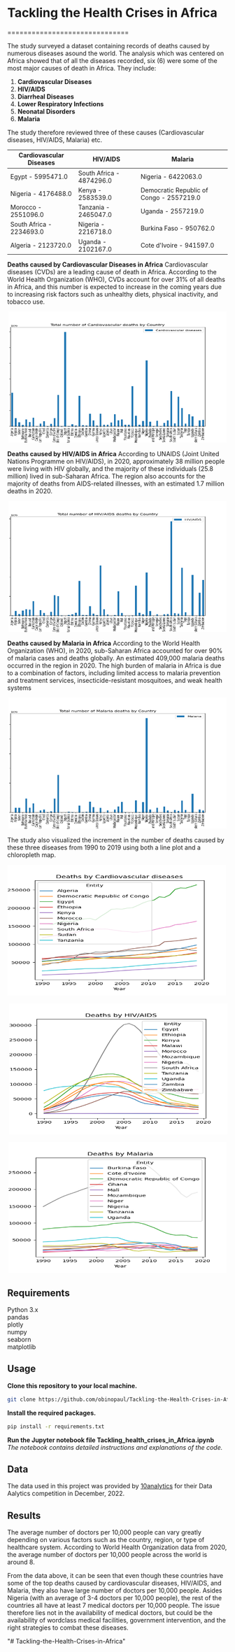 # Tackling the Health Crises in Africa
==============================
                                                                    
The study surveyed a dataset containing records of deaths caused by numerous diseases asound the world. The analysis which was centered on Africa showed that of all the diseases recorded, six (6) were some of the most major causes of death in Africa. They include:

1. **Cardiovascular Diseases**
2. **HIV/AIDS**
3. **Diarrheal Diseases**
4. **Lower Respiratory Infections**
5. **Neonatal Disorders**
6. **Malaria**

The study therefore reviewed three of these causes (Cardiovascular diseases, HIV/AIDS, Malaria) etc. 

|Cardiovascular Diseases|HIV/AIDS|Malaria|
|---------|---------|---------|
|Egypt - 5995471.0|South Africa	- 4874296.0|Nigeria	- 6422063.0|
|Nigeria - 4176488.0|Kenya -	2583539.0|Democratic Republic of Congo	- 2557219.0|
|Morocco - 2551096.0|Tanzania	- 2465047.0|Uganda	- 2557219.0|
|South Africa - 2234693.0|Nigeria	- 2216718.0|Burkina Faso -	950762.0|
|Algeria - 2123720.0|Uganda	- 2102167.0|Cote d'Ivoire	- 941597.0|

**Deaths caused by Cardiovascular Diseases in Africa**
Cardiovascular diseases (CVDs) are a leading cause of death in Africa. According to the World Health Organization (WHO), CVDs account for over 31% of all deaths in Africa, and this number is expected to increase in the coming years due to increasing risk factors such as unhealthy diets, physical inactivity, and tobacco use.

<p align="center">
  <img src="Images/Cardiovascular_diseases_by_country.png" alt="Alt text" width="500" height="300">
</p>

**Deaths caused by HIV/AIDS in Africa**
 According to UNAIDS (Joint United Nations Programme on HIV/AIDS), in 2020, approximately 38 million people were living with HIV globally, and the majority of these individuals (25.8 million) lived in sub-Saharan Africa. The region also accounts for the majority of deaths from AIDS-related illnesses, with an estimated 1.7 million deaths in 2020.

<p align="center">
  <img src="Images/HIV_AIDS_by_country.png" alt="Alt text" width="500" height="300">
</p>

**Deaths caused by Malaria in Africa**
According to the World Health Organization (WHO), in 2020, sub-Saharan Africa accounted for over 90% of malaria cases and deaths globally. An estimated 409,000 malaria deaths occurred in the region in 2020. The high burden of malaria in Africa is due to a combination of factors, including limited access to malaria prevention and treatment services, insecticide-resistant mosquitoes, and weak health systems

<p align="center">
  <img src="Images/Malaria_by_country.png" alt="Alt text" width="500" height="300">
</p>

The study also visualized the increment in the number of deaths caused by these three diseases from 1990 to 2019 using both a line plot and a chloropleth map. 

<p align="left">
  <img src="Images/Top_countries_dying_from_Cardiovascular_diseases.png" alt="Alt text" width="500" height="300">
</p>

<p align="right">
  <img src="Images/Top_countries_dying_from_HIV_AIDS.png" alt="Alt text" width="500" height="300">
</p>

<p align="center">
  <img src="Images/Top_countries_dying_from_Malaria.png" alt="Alt text" width="500" height="300">
</p>


## Requirements                                      
Python 3.x                                                        
pandas      
plotly                             
numpy                                                              
seaborn               
matplotlib                        

## Usage                                   
**Clone this repository to your local machine.**                                            
```bash     
git clone https://github.com/obinopaul/Tackling-the-Health-Crises-in-Africa.git                                     
```      

**Install the required packages.**                                                        
```bash    
pip install -r requirements.txt                         
```    
    
**Run the Jupyter notebook file Tackling_health_crises_in_Africa.ipynb**             
*The notebook contains detailed instructions and explanations of the code.*                             

## Data
The data used in this project was provided by [10analytics](https://www.10alytics.io/) for their Data Aalytics competition in December, 2022.

## Results                                                                 
The average number of doctors per 10,000 people can vary greatly depending on various factors such as the country, region, or type of healthcare system. According to World Health Organization data from 2020, the average number of doctors per 10,000 people across the world is around 8.

From the data above, it can be seen that even though these countries have some of the top deaths caused by cardiovascular diseases, HIV/AIDS, and Malaria, they also have large number of doctors per 10,000 people. Asides Nigeria (with an average of 3-4 doctors per 10,000 people), the rest of the countries all have at least 7 medical doctors per 10,000 people. The issue therefore lies not in the availability of medical doctors, but could be the availability of wordclass medical facilities, government intervention, and the right strategies to combat these diseases.
                        
"# Tackling-the-Health-Crises-in-Africa" 
